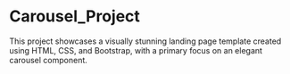 # Carousel_Project
This project showcases a visually stunning landing page template created using HTML, CSS, and Bootstrap, with a primary focus on an elegant carousel component.
